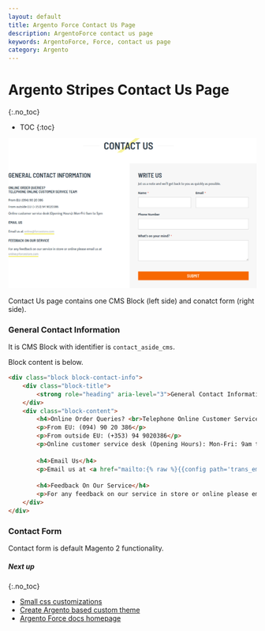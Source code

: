 ```yaml
---
layout: default
title: Argento Force Contact Us Page
description: ArgentoForce contact us page
keywords: ArgentoForce, Force, contact us page
category: Argento
---
```


# Argento Stripes Contact Us Page

{:.no_toc}

* TOC
{:toc}

![Contacts Page](/images/m2/argento/force/contact-us-page.png)

Contact Us page contains one CMS Block (left side) and conatct form (right side).

### General Contact Information

It is CMS Block with identifier is `contact_aside_cms`.

Block content is below.

```html
<div class="block block-contact-info">
    <div class="block-title">
        <strong role="heading" aria-level="3">General Contact Information</strong>
    </div>
    <div class="block-content">
        <h4>Online Order Queries? <br>Telephone Online Customer Service Team</h4>
        <p>From EU: (094) 90 20 386</p>
        <p>From outside EU: (+353) 94 9020386</p>
        <p>Online customer service desk (Opening Hours): Mon-Fri: 9am to 5pm</p>

        <h4>Email Us</h4>
        <p>Email us at <a href="mailto:{% raw %}{{config path='trans_email/ident_sales/email'}}{% endraw %}" class="link-accent">{% raw %}{{config path='trans_email/ident_sales/email'}}{% endraw %}</a></p>

        <h4>Feedback On Our Service</h4>
        <p>For any feedback on our service in store or online please email us at <a href="mailto:{% raw %}{{config path='trans_email/ident_general/email'}}{% endraw %}" class="link-accent">{% raw %}{{config path='trans_email/ident_general/email'}}{% endraw %}</a></p>
    </div>
</div>
```

### Contact Form

Contact form is default Magento 2 functionality.

##### Next up
{:.no_toc}

- [Small css customizations](/m2/argento/customization/custom-css/)
- [Create Argento based custom theme](/m2/argento/customization/custom-theme/)
- [Argento Force docs homepage](/m2/argento/force/)
